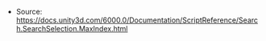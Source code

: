 * Source: https://docs.unity3d.com/6000.0/Documentation/ScriptReference/Search.SearchSelection.MaxIndex.html



